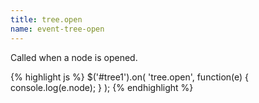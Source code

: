 ```yaml
---
title: tree.open
name: event-tree-open
---
```


Called when a node is opened.

{% highlight js %}
$('#tree1').on(
'tree.open',
function(e) {
console.log(e.node);
}
);
{% endhighlight %}
